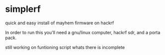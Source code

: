 # simplerf
quick and easy install of mayhem firmware on hackrf

In order to run this you'll need a gnu/linux computer, hackrf sdr, and a porta pack.

still working on funtioning script whats there is incomplete
